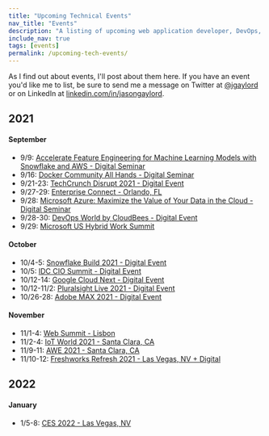 ```yaml
---
title: "Upcoming Technical Events"
nav_title: "Events"
description: "A listing of upcoming web application developer, DevOps, and other technical events."
include_nav: true
tags: [events]
permalink: /upcoming-tech-events/
---
```


As I find out about events, I'll post about them here. If you have an event you'd like me to list, be sure to send me a message on Twitter at [@jgaylord](http://jasong.us/eUDX9v) or on LinkedIn at [linkedin.com/in/jasongaylord](http://jasong.us/linkedin).

## 2021 

#### September
- 9/9: [Accelerate Feature Engineering for Machine Learning Models with Snowflake and AWS - Digital Seminar](https://jasong.us/2WRVx9B)
- 9/16: [Docker Community All Hands - Digital Seminar](https://jasong.us/3yaXTOC)
- 9/21-23: [TechCrunch Disrupt 2021 - Digital Event](http://jasong.us/3oafbFL)
- 9/27-29: [Enterprise Connect - Orlando, FL](https://jasong.us/360iTMf)
- 9/28: [Microsoft Azure: Maximize the Value of Your Data in the Cloud - Digital Seminar](https://jasong.us/3mcXacP)
- 9/28-30: [DevOps World by CloudBees - Digital Event](https://jasong.us/3BuT1Fm)
- 9/29: [Microsoft US Hybrid Work Summit](https://jasong.us/3BvxtbN)

#### October
- 10/4-5: [Snowflake Build 2021 - Digital Event](https://jasong.us/2XXM69b)
- 10/5: [IDC CIO Summit - Digital Event](https://jasong.us/2Y1eQL5)
- 10/12-14: [Google Cloud Next - Digital Event](https://jasong.us/3imABQt)
- 10/12-11/2: [Pluralsight Live 2021 - Digital Event](https://jasong.us/2GyvzQZ)
- 10/26-28: [Adobe MAX 2021 - Digital Event](https://jasong.us/344yeLv)

#### November
- 11/1-4: [Web Summit - Lisbon](http://jasong.us/393Panf)
- 11/2-4: [IoT World 2021 - Santa Clara, CA](http://jasong.us/3qEPsa9)
- 11/9-11: [AWE 2021 - Santa Clara, CA](http://jasong.us/2Mg3Y9m)
- 11/10-12: [Freshworks Refresh 2021 - Las Vegas, NV + Digital](https://jasong.us/2Uojh4n)

## 2022

#### January
- 1/5-8: [CES 2022 - Las Vegas, NV](https://jasong.us/3jHOeJG)